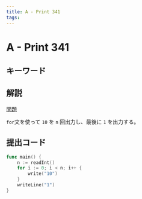 ```yaml
---
title: A - Print 341
tags:
---
```


# A - Print 341

## キーワード

## 解説

[問題](https://atcoder.jp/contests/abc341/tasks/abc341_a)

`for`文を使って `10` を `n` 回出力し、最後に `1` を出力する。

## 提出コード

```go
func main() {
	n := readInt()
	for i := 0; i < n; i++ {
		write("10")
	}
	writeLine("1")
}
```
